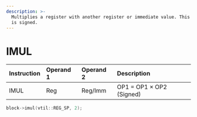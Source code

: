 ```yaml
---
description: >-
  Multiplies a register with another register or immediate value. This operation
  is signed.
---
```


# IMUL

| Instruction | Operand 1 | Operand 2 | Description |
| :--- | :--- | :--- | :--- |
| IMUL | Reg | Reg/Imm | OP1 = OP1 × OP2 \(Signed\) |

```cpp
block->imul(vtil::REG_SP, 2);
```



